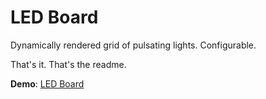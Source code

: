 # LED Board

Dynamically rendered grid of pulsating lights. Configurable.

That's it. That's the readme.

**Demo**: [LED Board](https://led-board.netlify.app)
